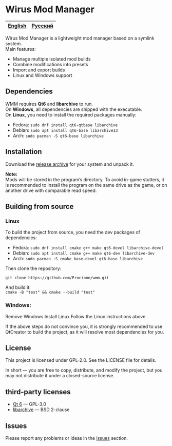 # Wirus Mod Manager


| [English](README.md) | [Русский](README.ru.md) |
| -------------------- | ----------------------- |

Wirus Mod Manager is a lightweight mod manager based on a symlink system.  
Main features:
- Manage multiple isolated mod builds
- Combine modifications into presets
- Import and export builds
- Linux and Windows support

## Dependencies
WMM requires **Qt6** and **libarchive** to run.  
On **Windows**, all dependencies are shipped with the executable.  
On **Linux**, you need to install the required packages manually:

- Fedora: `sudo dnf install qt6-qtbase libarchive`  
- Debian: `sudo apt install qt6-base libarchive13`  
- Arch: `sudo pacman -S qt6-base libarchive`  

## Installation
Download the [release archive](https://github.com/Procionn/WMM/releases) for your system and unpack it.  

**Note:**  
Mods will be stored in the program’s directory. To avoid in-game stutters, it is recommended to install the program on the same drive as the game, or on another drive with comparable read speed.

## Building from source

### Linux
To build the project from source, you need the dev packages of dependencies:

- Fedora: `sudo dnf install cmake g++ make qt6-devel libarchive-devel`  
- Debian: `sudo apt install cmake g++ make qt6-dev libarchive-dev`  
- Arch: `sudo pacman -S cmake base-devel qt6-base libarchive`  

Then clone the repository:

`git clone https://github.com/Procionn/wmm.git`

And build it:  
`cmake -B "test" && cmake --build "test"`

### Windows:
Remove Windows
Install Linux
Follow the Linux instructions above

If the above steps do not convince you, it is strongly recommended to use QtCreator to build the project, as it will resolve most dependencies for you.

## License
This project is licensed under GPL-2.0.
See the LICENSE file for details.

In short — you are free to copy, distribute, and modify the project, but you may not distribute it under a closed-source license.

## third-party licenses
- [Qt 6](https://www.qt.io/) — GPL-3.0 
- [libarchive](https://www.libarchive.org/) — BSD 2-clause 

## Issues

Please report any problems or ideas in the [issues](https://github.com/Procionn/WMM/issues) section.
